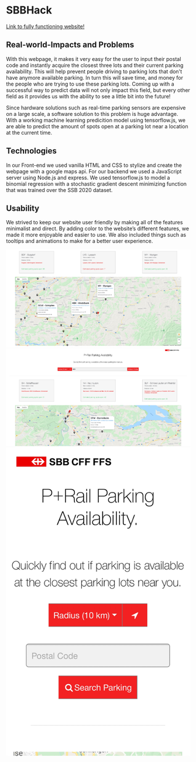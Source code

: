 # SBBHack

[Link to fully functioning website!](https://SBBHack.ingleanthony.repl.co)

## Real-world-Impacts and Problems  

With this webpage, it makes it very easy for the user to input their postal code and instantly acquire the closest three lots and their current parking availability. This will help prevent people driving to parking lots that don't have anymore available parking. In turn this will save time, and money for the people who are trying to use these parking lots. Coming up with a successful way to predict data will not only impact this field, but every other field as it provides us with the ability to see a little bit into the future!

Since hardware solutions such as real-time parking sensors are expensive on a large scale, a software solution to this problem is huge advantage. With a working machine learning predicition model using tensorflow.js, we are able to predict the amount of spots open at a parking lot near a location at the current time.

## Technologies  

In our Front-end we used vanilla HTML and CSS to stylize and create the webpage with  a google maps api.
For our backend we used a JavaScript server using Node.js and express.
We used tensorflow.js to model a binomial regression with a stochastic gradient descent minimizing function that was trained over the SSB 2020 dataset.

## Usability  

We strived to keep our website user friendly by making all of the features minimalist and direct.
By adding color to the website’s different features, we made it more enjoyable and easier to use.
We also included things such as tooltips and animations to make for a better user experience.

![Screenshot](/Public/images/screenshot1.jpg)
![Screenshot](/Public/images/screenshot2.jpg)
![Mobile Screenshot](/Public/images/screenshot3.jpg)